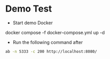 # Demo Test

- Start demo Docker

docker compose -f docker-compose.yml up -d

- Run the following command after 

```sh
ab -n 5333 -c 200 http://localhost:8080/
```